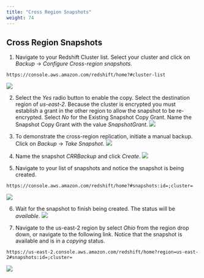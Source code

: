 ```yaml
---
title: "Cross Region Snapshots"
weight: 74
---
```


## Cross Region Snapshots
1. Navigate to your Redshift Cluster list.  Select your cluster and click on *Backup* -> *Configure Cross-region snapshots*.
```
https://console.aws.amazon.com/redshift/home?#cluster-list
```
![](/images/ConfigureCRR_0.png)

2. Select the *Yes* radio button to enable the copy.  Select the destination region of *us-east-2*.  Because the cluster is encrypted you must establish a grant in the other region to allow the snapshot to be re-encrypted.  Select *No* for the Existing Snapshot Copy Grant.  Name the Snapshot Copy Grant with the value *SnapshotGrant*.
![](/images/ConfigureCRR_1.png)

3. To demonstrate the cross-region replication, initiate a manual backup.  Click on *Backup* -> *Take Snapshot*.
![](/images/Snapshot_0.png)

4. Name the snapshot *CRRBackup* and click *Create*.
![](/images/Snapshot_1.png)

5. Navigate to your list of snapshots and notice the snapshot is being created. 
```
https://console.aws.amazon.com/redshift/home?#snapshots:id=;cluster=
```
![](/images/Snapshot_2.png)

6. Wait for the snapshot to finish being created.  The status will be *available*.
![](/images/Snapshot_3.png)

7. Navigate to the us-east-2 region by select *Ohio* from the region drop down, or navigate to the following link.  Notice that the snapshot is available and is in a *copying* status. 
```
https://us-east-2.console.aws.amazon.com/redshift/home?region=us-east-2#snapshots:id=;cluster=
```
![](/images/Snapshot_4.png)
